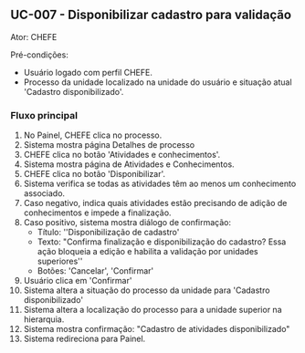 ## UC-007 - Disponibilizar cadastro para validação

Ator: CHEFE

Pré-condições:
* Usuário logado com perfil CHEFE.
* Processo da unidade localizado na unidade do usuário e situação atual 'Cadastro disponibilizado'.

### Fluxo principal

1. No Painel, CHEFE clica no processo.
2. Sistema mostra página Detalhes de processo
3. CHEFE clica no botão 'Atividades e conhecimentos'.
4. Sistema mostra página de Atividades e Conhecimentos.
5. CHEFE clica no botão 'Disponibilizar'.
4. Sistema verifica se todas as atividades têm ao menos um conhecimento associado.
5. Caso negativo, indica quais atividades estão precisando de adição de conhecimentos e impede a finalização.
6. Caso positivo, sistema mostra diálogo de confirmação:
   * Título: ''Disponibilização de cadastro'
   * Texto: "Confirma finalização e disponibilização do cadastro? Essa ação bloqueia a edição e habilita a validação por unidades superiores''
   * Botões: 'Cancelar', 'Confirmar'
7. Usuário clica em 'Confirmar' 
8. Sistema altera a situação do processo da unidade para 'Cadastro disponibilizado'
9. Sistema altera a localização do processo para a unidade superior na hierarquia.
10. Sistema mostra confirmação: "Cadastro de atividades disponibilizado" 
11. Sistema redireciona para Painel.